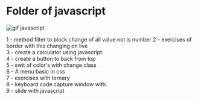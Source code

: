 # Folder of javascript

![gif javascript](https://ronanlopes.me/wp-content/uploads/2020/11/javascript.png)

1 - method filter to block change of all value not is number
2 - exercises of border with this changing on live<br>
3 - create a calculator using javascript.<br>
4 - create a button to back from top<br>
5 - swit of color's with change class<br>
6 - A menu basic in css<br>
7 - exercises with ternary<br>
8 - keyboard code capture window with.<br>
9 - slide with javascript<br>
